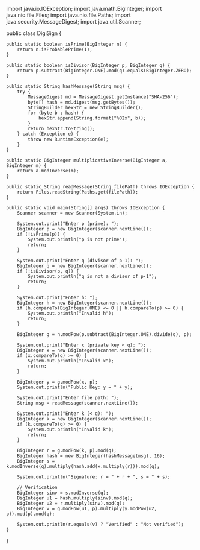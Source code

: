 import java.io.IOException;
import java.math.BigInteger;
import java.nio.file.Files;
import java.nio.file.Paths;
import java.security.MessageDigest;
import java.util.Scanner;

public class DigiSign {

    public static boolean isPrime(BigInteger n) {
        return n.isProbablePrime(1);
    }

    public static boolean isDivisor(BigInteger p, BigInteger q) {
        return p.subtract(BigInteger.ONE).mod(q).equals(BigInteger.ZERO);
    }

    public static String hashMessage(String msg) {
        try {
            MessageDigest md = MessageDigest.getInstance("SHA-256");
            byte[] hash = md.digest(msg.getBytes());
            StringBuilder hexStr = new StringBuilder();
            for (byte b : hash) {
                hexStr.append(String.format("%02x", b));
            }
            return hexStr.toString();
        } catch (Exception e) {
            throw new RuntimeException(e);
        }
    }

    public static BigInteger multiplicativeInverse(BigInteger a, BigInteger m) {
        return a.modInverse(m);
    }

    public static String readMessage(String filePath) throws IOException {
        return Files.readString(Paths.get(filePath));
    }

    public static void main(String[] args) throws IOException {
        Scanner scanner = new Scanner(System.in);

        System.out.print("Enter p (prime): ");
        BigInteger p = new BigInteger(scanner.nextLine());
        if (!isPrime(p)) {
            System.out.println("p is not prime");
            return;
        }

        System.out.print("Enter q (divisor of p-1): ");
        BigInteger q = new BigInteger(scanner.nextLine());
        if (!isDivisor(p, q)) {
            System.out.println("q is not a divisor of p-1");
            return;
        }

        System.out.print("Enter h: ");
        BigInteger h = new BigInteger(scanner.nextLine());
        if (h.compareTo(BigInteger.ONE) <= 0 || h.compareTo(p) >= 0) {
            System.out.println("Invalid h");
            return;
        }

        BigInteger g = h.modPow(p.subtract(BigInteger.ONE).divide(q), p);

        System.out.print("Enter x (private key < q): ");
        BigInteger x = new BigInteger(scanner.nextLine());
        if (x.compareTo(q) >= 0) {
            System.out.println("Invalid x");
            return;
        }

        BigInteger y = g.modPow(x, p);
        System.out.println("Public Key: y = " + y);

        System.out.print("Enter file path: ");
        String msg = readMessage(scanner.nextLine());

        System.out.print("Enter k (< q): ");
        BigInteger k = new BigInteger(scanner.nextLine());
        if (k.compareTo(q) >= 0) {
            System.out.println("Invalid k");
            return;
        }

        BigInteger r = g.modPow(k, p).mod(q);
        BigInteger hash = new BigInteger(hashMessage(msg), 16);
        BigInteger s = k.modInverse(q).multiply(hash.add(x.multiply(r))).mod(q);

        System.out.println("Signature: r = " + r + ", s = " + s);

        // Verification
        BigInteger sinv = s.modInverse(q);
        BigInteger u1 = hash.multiply(sinv).mod(q);
        BigInteger u2 = r.multiply(sinv).mod(q);
        BigInteger v = g.modPow(u1, p).multiply(y.modPow(u2, p)).mod(p).mod(q);

        System.out.println(r.equals(v) ? "Verified" : "Not verified");
    }
}
